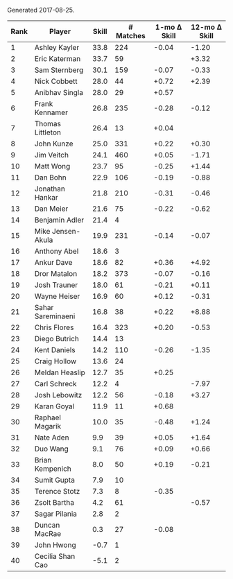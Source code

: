 Generated 2017-08-25.

| Rank | Player            | Skill | # Matches | 1-mo Δ Skill | 12-mo Δ Skill |
|------|-------------------|-------|-----------|--------------|---------------|
|    1 | Ashley Kayler     |  33.8 |       224 |        -0.04 |         -1.20 |
|    2 | Eric Katerman     |  33.7 |        59 |              |         +3.32 |
|    3 | Sam Sternberg     |  30.1 |       159 |        -0.07 |         -0.33 |
|    4 | Nick Cobbett      |  28.0 |        44 |        +0.72 |         +2.39 |
|    5 | Anibhav Singla    |  28.0 |        29 |        +0.57 |               |
|    6 | Frank Kennamer    |  26.8 |       235 |        -0.28 |         -0.12 |
|    7 | Thomas Littleton  |  26.4 |        13 |        +0.04 |               |
|    8 | John Kunze        |  25.0 |       331 |        +0.22 |         +0.30 |
|    9 | Jim Veitch        |  24.1 |       460 |        +0.05 |         -1.71 |
|   10 | Matt Wong         |  23.7 |        95 |        -0.25 |         +1.44 |
|   11 | Dan Bohn          |  22.9 |       106 |        -0.19 |         -0.88 |
|   12 | Jonathan Hankar   |  21.8 |       210 |        -0.31 |         -0.46 |
|   13 | Dan Meier         |  21.6 |        75 |        -0.22 |         -0.62 |
|   14 | Benjamin Adler    |  21.4 |         4 |              |               |
|   15 | Mike Jensen-Akula |  19.9 |       231 |        -0.14 |         -0.07 |
|   16 | Anthony Abel      |  18.6 |         3 |              |               |
|   17 | Ankur Dave        |  18.6 |        82 |        +0.36 |         +4.92 |
|   18 | Dror Matalon      |  18.2 |       373 |        -0.07 |         -0.16 |
|   19 | Josh Trauner      |  18.0 |        61 |        -0.21 |         +0.11 |
|   20 | Wayne Heiser      |  16.9 |        60 |        +0.12 |         -0.31 |
|   21 | Sahar Sareminaeni |  16.8 |        38 |        +0.22 |         +8.88 |
|   22 | Chris Flores      |  16.4 |       323 |        +0.20 |         -0.53 |
|   23 | Diego Butrich     |  14.4 |        13 |              |               |
|   24 | Kent Daniels      |  14.2 |       110 |        -0.26 |         -1.35 |
|   25 | Craig Hollow      |  13.6 |        24 |              |               |
|   26 | Meldan Heaslip    |  12.7 |        35 |        +0.25 |               |
|   27 | Carl Schreck      |  12.2 |         4 |              |         -7.97 |
|   28 | Josh Lebowitz     |  12.2 |        56 |        -0.18 |         +3.27 |
|   29 | Karan Goyal       |  11.9 |        11 |        +0.68 |               |
|   30 | Raphael Magarik   |  10.0 |        35 |        -0.48 |         +1.24 |
|   31 | Nate Aden         |   9.9 |        39 |        +0.05 |         +1.64 |
|   32 | Duo Wang          |   9.1 |        76 |        +0.09 |         +0.66 |
|   33 | Brian Kempenich   |   8.0 |        50 |        +0.19 |         -0.21 |
|   34 | Sumit Gupta       |   7.9 |        10 |              |               |
|   35 | Terence Stotz     |   7.3 |         8 |        -0.35 |               |
|   36 | Zsolt Bartha      |   4.2 |        61 |              |         -0.57 |
|   37 | Sagar Pilania     |   2.8 |         2 |              |               |
|   38 | Duncan MacRae     |   0.3 |        27 |        -0.08 |               |
|   39 | John Hwong        |  -0.7 |         1 |              |               |
|   40 | Cecilia Shan Cao  |  -5.1 |         2 |              |               |